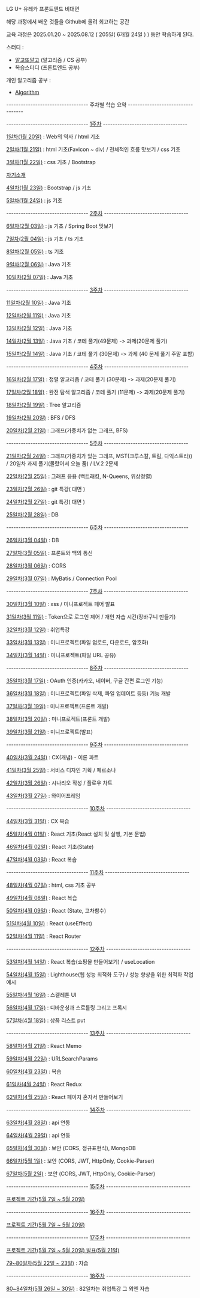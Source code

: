 LG U+ 유레카 프론트엔드 비대면

해당 과정에서 배운 것들을 Github에 올려 회고하는 공간

교육 과정은 2025.01.20 ~ 2025.08.12 ( 205일( 6개월 24일 ) ) 동안 학습하게 된다.

스터디 :

- [알고또알고](https://github.com/seungwoo505/eureka-algorithm-study) (알고리즘 / CS 공부)
- 복습스터디 (프론트엔드 공부)

개인 알고리즘 공부 :

- [Algorithm](https://github.com/seungwoo505/Algorithm)

---------------------------------- 주차별 학습 요약 ----------------------------------

---------------------------------- [1주차](https://github.com/seungwoo505/LG-U-PLUS-UREKA-2AN/tree/main/1Week) -----------------------------------

[1일차(1월 20일)](https://github.com/seungwoo505/LG-U-PLUS-UREKA-2AN/tree/main/1Week/1Day)
: Web의 역사 / html 기초

[2일차(1월 21일)](https://github.com/seungwoo505/LG-U-PLUS-UREKA-2AN/tree/main/1Week/2Day)
: html 기초(Favicon ~ div) / 전체적인 흐름 맛보기 / css 기초

[3일차(1월 22일)](https://github.com/seungwoo505/LG-U-PLUS-UREKA-2AN/tree/main/1Week/3Day)
: css 기초 / Bootstrap

[자기소개](https://github.com/seungwoo505/LG-U-PLUS-UREKA-2AN/tree/main/1Week/Introduction)

[4일차(1월 23일)](https://github.com/seungwoo505/LG-U-PLUS-UREKA-2AN/tree/main/1Week/4Day)
: Bootstrap / js 기초

[5일차(1월 24일)](https://github.com/seungwoo505/LG-U-PLUS-UREKA-2AN/tree/main/1Week/5Day)
: js 기초

---------------------------------- [2주차](https://github.com/seungwoo505/LG-U-PLUS-UREKA-2AN/tree/main/2Week) -----------------------------------

[6일차(2월 03일)](https://github.com/seungwoo505/LG-U-PLUS-UREKA-2AN/tree/main/2Week/6Day)
: js 기초 / Spring Boot 맛보기

[7일차(2월 04일)](https://github.com/seungwoo505/LG-U-PLUS-UREKA-2AN/tree/main/2Week/7Day)
: js 기초 / ts 기초

[8일차(2월 05일)](https://github.com/seungwoo505/LG-U-PLUS-UREKA-2AN/tree/main/2Week/8Day)
: ts 기초

[9일차(2월 06일)](https://github.com/seungwoo505/LG-U-PLUS-UREKA-2AN/tree/main/2Week/9Day)
: Java 기초

[10일차(2월 07일)](https://github.com/seungwoo505/LG-U-PLUS-UREKA-2AN/tree/main/2Week/10Day)
: Java 기초

---------------------------------- [3주차](https://github.com/seungwoo505/LG-U-PLUS-UREKA-2AN/tree/main/3Week) -----------------------------------

[11일차(2월 10일)](https://github.com/seungwoo505/LG-U-PLUS-UREKA-2AN/tree/main/3Week/11Day)
: Java 기초

[12일차(2월 11일)](https://github.com/seungwoo505/LG-U-PLUS-UREKA-2AN/tree/main/3Week/12Day)
: Java 기초

[13일차(2월 12일)](https://github.com/seungwoo505/LG-U-PLUS-UREKA-2AN/tree/main/3Week/13Day)
: Java 기초

[14일차(2월 13일)](https://github.com/seungwoo505/LG-U-PLUS-UREKA-2AN/tree/main/3Week/14Day)
: Java 기초 / 코테 풀기(49문제) -> 과제(20문제 풀기)

[15일차(2월 14일)](https://github.com/seungwoo505/LG-U-PLUS-UREKA-2AN/tree/main/3Week/15Day)
: Java 기초 / 코테 풀기 (30문제) -> 과제 (40 문제 풀기 주말 포함)

---------------------------------- [4주차](https://github.com/seungwoo505/LG-U-PLUS-UREKA-2AN/tree/main/4Week) -----------------------------------

[16일차(2월 17일)](https://github.com/seungwoo505/LG-U-PLUS-UREKA-2AN/tree/main/4Week/16Day)
: 정렬 알고리즘 / 코테 풀기 (30문제) -> 과제(20문제 풀기)

[17일차(2월 18일)](https://github.com/seungwoo505/LG-U-PLUS-UREKA-2AN/tree/main/4Week/17Day)
: 완전 탐색 알고리즘 / 코테 풀기 (11문제) -> 과제(20문제 풀기)

[18일차(2월 19일)](https://github.com/seungwoo505/LG-U-PLUS-UREKA-2AN/tree/main/4Week/18Day)
: Tree 알고리즘

[19일차(2월 20일)](https://github.com/seungwoo505/LG-U-PLUS-UREKA-2AN/tree/main/4Week/19Day)
: BFS / DFS

[20일차(2월 21일)](https://github.com/seungwoo505/LG-U-PLUS-UREKA-2AN/tree/main/4Week/20Day)
: 그래프(가중치가 없는 그래프, BFS)

---------------------------------- [5주차](https://github.com/seungwoo505/LG-U-PLUS-UREKA-2AN/tree/main/5Week) -----------------------------------

[21일차(2월 24일)](https://github.com/seungwoo505/LG-U-PLUS-UREKA-2AN/tree/main/5Week/21Day)
: 그래프(가중치가 있는 그래프, MST(크루스칼, 트림, 다익스트라)) / 20일차 과제 풀기(몰랐어서 오늘 품) / LV.2 2문제

[22일차(2월 25일)](https://github.com/seungwoo505/LG-U-PLUS-UREKA-2AN/tree/main/5Week/22Day)
: 그래프 응용 (백트래킹, N-Queens, 위상정렬)

[23일차(2월 26일)](https://github.com/seungwoo505/LG-U-PLUS-UREKA-2AN/tree/main/5Week/23Day)
: git 특강( 대면 )

[24일차(2월 27일)](https://github.com/seungwoo505/LG-U-PLUS-UREKA-2AN/tree/main/5Week/24Day)
: git 특강( 대면 )

[25일차(2월 28일)](https://github.com/seungwoo505/LG-U-PLUS-UREKA-2AN/tree/main/5Week/25Day)
: DB

---------------------------------- [6주차](https://github.com/seungwoo505/LG-U-PLUS-UREKA-2AN/tree/main/6Week) -----------------------------------

[26일차(3월 04일)](https://github.com/seungwoo505/LG-U-PLUS-UREKA-2AN/tree/main/6Week/26Day)
: DB

[27일차(3월 05일)](https://github.com/seungwoo505/LG-U-PLUS-UREKA-2AN/tree/main/6Week/27Day)
: 프론트와 백의 통신

[28일차(3월 06일)](https://github.com/seungwoo505/LG-U-PLUS-UREKA-2AN/tree/main/6Week/28Day)
: CORS

[29일차(3월 07일)](https://github.com/seungwoo505/LG-U-PLUS-UREKA-2AN/tree/main/6Week/29Day)
: MyBatis / Connection Pool

---------------------------------- [7주차](https://github.com/seungwoo505/LG-U-PLUS-UREKA-2AN/tree/main/7Week) -----------------------------------

[30일차(3월 10일)](https://github.com/seungwoo505/LG-U-PLUS-UREKA-2AN/tree/main/7Week/30Day)
: xss / 미니프로젝트 페어 발표

[31일차(3월 11일)](https://github.com/seungwoo505/LG-U-PLUS-UREKA-2AN/tree/main/7Week/31Day)
: Token으로 로그인 제어 / 개인 자습 시간(장바구니 만들기)

[32일차(3월 12일)](https://github.com/seungwoo505/LG-U-PLUS-UREKA-2AN/tree/main/7Week/32Day)
: 취업특강

[33일차(3월 13일)](https://github.com/seungwoo505/LG-U-PLUS-UREKA-2AN/tree/main/7Week/33Day)
: 미니프로젝트(파일 업로드, 다운로드, 암호화)

[34일차(3월 14일)](https://github.com/seungwoo505/LG-U-PLUS-UREKA-2AN/tree/main/7Week/34Day)
: 미니프로젝트(파일 URL 공유)

---------------------------------- [8주차](https://github.com/seungwoo505/LG-U-PLUS-UREKA-2AN/tree/main/8Week) -----------------------------------

[35일차(3월 17일)](https://github.com/seungwoo505/LG-U-PLUS-UREKA-2AN/tree/main/8Week/35Day)
: OAuth 인증(카카오, 네이버, 구글 간편 로그인 기능)

[36일차(3월 18일)](https://github.com/seungwoo505/LG-U-PLUS-UREKA-2AN/tree/main/8Week/36Day)
: 미니프로젝트(파일 삭제, 파일 업데이트 등등) 기능 개발

[37일차(3월 19일)](https://github.com/seungwoo505/LG-U-PLUS-UREKA-2AN/tree/main/8Week/37Day)
: 미니프로젝트(프론트 개발)

[38일차(3월 20일)](https://github.com/seungwoo505/LG-U-PLUS-UREKA-2AN/tree/main/8Week/38Day)
: 미니프로젝트(프론트 개발)

[39일차(3월 21일)](https://github.com/seungwoo505/LG-U-PLUS-UREKA-2AN/tree/main/8Week/39Day)
: 미니프로젝트(발표)

---------------------------------- [9주차](https://github.com/seungwoo505/LG-U-PLUS-UREKA-2AN/tree/main/9Week) -----------------------------------

[40일차(3월 24일)](https://github.com/seungwoo505/LG-U-PLUS-UREKA-2AN/tree/main/9Week/40Day)
: CX(개념) - 이론 파트

[41일차(3월 25일)](https://github.com/seungwoo505/LG-U-PLUS-UREKA-2AN/tree/main/9Week/41Day)
: 서비스 디자인 기획 / 페르소나

[42일차(3월 26일)](https://github.com/seungwoo505/LG-U-PLUS-UREKA-2AN/tree/main/9Week/42Day)
: 시나리오 작성 / 플로우 차트

[43일차(3월 27일)](https://github.com/seungwoo505/LG-U-PLUS-UREKA-2AN/tree/main/9Week/43Day)
: 와이어프레임

---------------------------------- [10주차](https://github.com/seungwoo505/LG-U-PLUS-UREKA-2AN/tree/main/10Week) -----------------------------------

[44일차(3월 31일)](https://github.com/seungwoo505/LG-U-PLUS-UREKA-2AN/tree/main/10Week/44Day)
: CX 복습

[45일차(4월 01일)](https://github.com/seungwoo505/LG-U-PLUS-UREKA-2AN/tree/main/10Week/45Day)
: React 기초(React 설치 및 실행, 기본 문법)

[46일차(4월 02일)](https://github.com/seungwoo505/LG-U-PLUS-UREKA-2AN/tree/main/10Week/46Day)
: React 기초(State)

[47일차(4월 03일)](https://github.com/seungwoo505/LG-U-PLUS-UREKA-2AN/tree/main/10Week/47Day)
: React 복습

---------------------------------- [11주차](https://github.com/seungwoo505/LG-U-PLUS-UREKA-2AN/tree/main/11Week) -----------------------------------

[48일차(4월 07일)](https://github.com/seungwoo505/LG-U-PLUS-UREKA-2AN/tree/main/11Week/48Day)
: html, css 기초 공부

[49일차(4월 08일)](https://github.com/seungwoo505/LG-U-PLUS-UREKA-2AN/tree/main/11Week/49Day)
: React 복습

[50일차(4월 09일)](https://github.com/seungwoo505/LG-U-PLUS-UREKA-2AN/tree/main/11Week/50Day)
: React (State, 고차함수)

[51일차(4월 10일)](https://github.com/seungwoo505/LG-U-PLUS-UREKA-2AN/tree/main/11Week/51Day)
: React (useEffect)

[52일차(4월 11일)](https://github.com/seungwoo505/LG-U-PLUS-UREKA-2AN/tree/main/11Week/52Day)
: React Router

---------------------------------- [12주차](https://github.com/seungwoo505/LG-U-PLUS-UREKA-2AN/tree/main/12Week) -----------------------------------

[53일차(4월 14일)](https://github.com/seungwoo505/LG-U-PLUS-UREKA-2AN/tree/main/12Week/53Day)
: React 복습(쇼핑몰 만들어보기) / useLocation

[54일차(4월 15일)](https://github.com/seungwoo505/LG-U-PLUS-UREKA-2AN/tree/main/12Week/54Day)
: Lighthouse(웹 성능 최적화 도구) / 성능 향상을 위한 최적화 작업 예시

[55일차(4월 16일)](https://github.com/seungwoo505/LG-U-PLUS-UREKA-2AN/tree/main/12Week/55Day)
: 스켈레톤 UI

[56일차(4월 17일)](https://github.com/seungwoo505/LG-U-PLUS-UREKA-2AN/tree/main/12Week/56Day)
: 디바운싱과 스로틀링 그리고 프록시

[57일차(4월 18일)](https://github.com/seungwoo505/LG-U-PLUS-UREKA-2AN/tree/main/12Week/57Day)
: 상품 리스트 put

---------------------------------- [13주차](https://github.com/seungwoo505/LG-U-PLUS-UREKA-2AN/tree/main/13Week) -----------------------------------

[58일차(4월 21일)](https://github.com/seungwoo505/LG-U-PLUS-UREKA-2AN/tree/main/13Week/58Day)
: React Memo

[59일차(4월 22일)](https://github.com/seungwoo505/LG-U-PLUS-UREKA-2AN/tree/main/13Week/59Day)
: URLSearchParams

[60일차(4월 23일)](https://github.com/seungwoo505/LG-U-PLUS-UREKA-2AN/tree/main/13Week/60Day)
: 복습

[61일차(4월 24일)](https://github.com/seungwoo505/LG-U-PLUS-UREKA-2AN/tree/main/13Week/61Day)
: React Redux

[62일차(4월 25일)](https://github.com/seungwoo505/LG-U-PLUS-UREKA-2AN/tree/main/13Week/62Day)
: React 페이지 혼자서 만들어보기

---------------------------------- [14주차](https://github.com/seungwoo505/LG-U-PLUS-UREKA-2AN/tree/main/14Week) -----------------------------------

[63일차(4월 28일)](https://github.com/seungwoo505/LG-U-PLUS-UREKA-2AN/tree/main/14Week/63Day)
: api 연동

[64일차(4월 29일)](https://github.com/seungwoo505/LG-U-PLUS-UREKA-2AN/tree/main/14Week/64Day)
: api 연동

[65일차(4월 30일)](https://github.com/seungwoo505/LG-U-PLUS-UREKA-2AN/tree/main/14Week/65Day)
: 보안 (CORS, 정규표현식), MongoDB

[66일차(5월 1일)](https://github.com/seungwoo505/LG-U-PLUS-UREKA-2AN/tree/main/14Week/66Day)
: 보안 (CORS, JWT, HttpOnly, Cookie-Parser)

[67일차(5월 2일)](https://github.com/seungwoo505/LG-U-PLUS-UREKA-2AN/tree/main/14Week/67Day)
: 보안 (CORS, JWT, HttpOnly, Cookie-Parser)

---------------------------------- [15주차](https://github.com/seungwoo505/LG-U-PLUS-UREKA-2AN/tree/main/15Week) -----------------------------------

[프로젝트 기간(5월 7일 ~ 5월 20일)](https://github.com/seungwoo505/LG-U-PLUS-UREKA-2AN/tree/main/15Week)

---------------------------------- [16주차](https://github.com/seungwoo505/LG-U-PLUS-UREKA-2AN/tree/main/16Week) -----------------------------------

[프로젝트 기간(5월 7일 ~ 5월 20일)](https://github.com/seungwoo505/LG-U-PLUS-UREKA-2AN/tree/main/16Week)

---------------------------------- [17주차](https://github.com/seungwoo505/LG-U-PLUS-UREKA-2AN/tree/main/17Week) -----------------------------------

[프로젝트 기간(5월 7일 ~ 5월 20일) 발표(5월 21일)](https://github.com/seungwoo505/LG-U-PLUS-UREKA-2AN/tree/main/16Week)

[79~80일차(5월 22일 ~ 23일)](https://github.com/seungwoo505/LG-U-PLUS-UREKA-2AN/tree/main/17Week)
: 자습

---------------------------------- [18주차](https://github.com/seungwoo505/LG-U-PLUS-UREKA-2AN/tree/main/18Week) -----------------------------------

[80~84일차(5월 26일 ~ 30일)](https://github.com/seungwoo505/LG-U-PLUS-UREKA-2AN/tree/main/18Week)
: 82일차는 취업특강 그 외엔 자습
